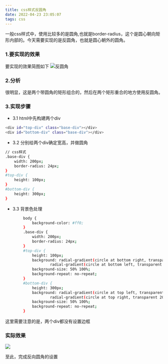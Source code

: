 ```yaml
---
title: css样式反圆角
date: 2022-04-23 23:05:07
tags: css
---
```

一般css样式中，使用比较多的是圆角,也就是border-radius，这个是圆心朝向矩形内部的。今天需要实现的是反圆角，也就是圆心朝外的圆角。

### 1.要实现的效果
要实现的效果简图如下
![反圆角](https://i.bmp.ovh/imgs/2022/04/23/c4227983f0aaadab.png)

### 2.分析
很明显，这是两个带圆角的矩形组合的，然后在两个矩形重合的地方使用反圆角。

### 3.实现步骤
- 3.1 html中先构建两个div
``` bash
<div id="top-div" class="base-div"></div>
<div id="bottom-div" class="base-div"></div>
```
- 3.2 分别给两个div确定宽高，并做圆角
``` bash
// css样式
.base-div {
    width: 200px;
    border-radius: 24px;
}
#top-div {
    height: 100px;
}
#bottom-div {
    height: 300px;
}
```
- 3.3 背景色处理
``` bash
        body {
            background-color: #ff0;
        }
        .base-div {
            width: 200px;
            border-radius: 24px;
        }
        #top-div {
            height: 100px;
            background: radial-gradient(circle at bottom right, transparent 20px, #fff 0) bottom right,
                    radial-gradient(circle at bottom left, transparent 20px, #fff 0) bottom left;
            background-size: 50% 100%;
            background-repeat: no-repeat; 
        }
        #bottom-div {
            height: 300px;
            background: radial-gradient(circle at top left, transparent 20px, #fff 0) top left,
                    radial-gradient(circle at top right, transparent 20px, #fff 0) top right;
            background-size: 50% 100%;
            background-repeat: no-repeat;
        }
```

这里需要注意的是，两个div都没有设置边框

### 实际效果
![](https://i.bmp.ovh/imgs/2022/04/23/ef3c5b09e06380fd.png)

至此，完成反向圆角的设置